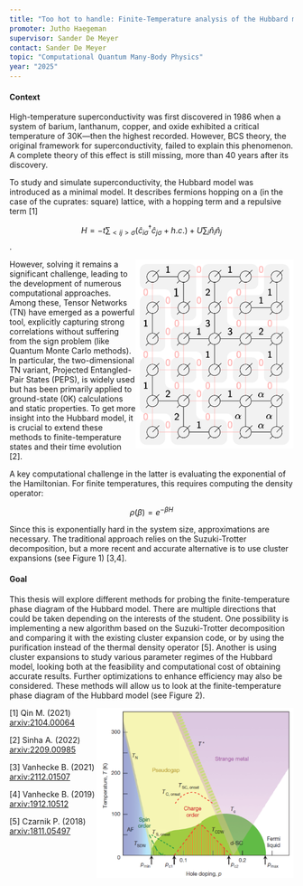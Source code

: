 ```yaml
---
title: "Too hot to handle: Finite-Temperature analysis of the Hubbard model to computationally probe high-temperature superconductivity"
promoter: Jutho Haegeman
supervisor: Sander De Meyer
contact: Sander De Meyer
topic: "Computational Quantum Many-Body Physics"
year: "2025"
---
```


#### Context

High-temperature superconductivity was first discovered in 1986 when a system of barium, lanthanum, copper, and oxide exhibited a critical temperature of 30K—then the highest recorded. However, BCS theory, the original framework for superconductivity, failed to explain this phenomenon.  A complete theory of this effect is still missing, more than 40 years after its discovery.

To study and simulate superconductivity, the Hubbard model was introduced as a minimal model. It describes fermions hopping on a (in the case of the cuprates: square) lattice, with a hopping term and a repulsive term [1]

$$H = -t \sum_{<i j> \sigma} \left(\hat{c}_{i \sigma}^\dagger \hat{c}_{j \sigma} + h.c.\right) + U \sum_i \hat{n}_i \hat{n}_j$$.

<p><img alt="Fig. 1: Example of cluster expansions" src="/images/thesistopics/2025/SDeMeyer1.png" style="float:right; width:280px" /></p>

However, solving it remains a significant challenge, leading to the development of numerous computational approaches. Among these, Tensor Networks (TN) have emerged as a powerful tool, explicitly capturing strong correlations without suffering from the sign problem  (like Quantum Monte Carlo methods). In particular, the two-dimensional TN variant, Projected Entangled-Pair States (PEPS), is widely used but has been primarily applied to ground-state (0K) calculations and static properties. To get more insight into the Hubbard model, it is crucial to extend these methods to finite-temperature states and their time evolution [2].

A key computational challenge in the latter is evaluating the exponential of the Hamiltonian. For finite temperatures, this requires computing the density operator:

$$\rho(\beta) = e^{-\beta H}$$
 
Since this is exponentially hard in the system size, approximations are necessary. The traditional approach relies on the Suzuki-Trotter decomposition, but a more recent and accurate alternative is to use cluster expansions (see Figure 1) [3,4].

#### Goal

This thesis will explore different methods for probing the finite-temperature phase diagram of the Hubbard model. There are multiple directions that could be taken depending on the interests of the student. One possibility is implementing a new algorithm based on the Suzuki-Trotter decomposition and comparing it with the existing cluster expansion code, or by using the purification instead of the thermal density operator [5]. Another is using cluster expansions to study various parameter regimes of the Hubbard model, looking both at the feasibility and computational cost of obtaining accurate results. Further optimizations to enhance efficiency may also be considered. These methods will allow us to look at the finite-temperature phase diagram of the Hubbard model (see Figure 2).

<p><img alt="Fig. 2: Phase diagram of the Hubbard model" src="/images/thesistopics/2025/SDeMeyer2.png" style="float:right; width:350px" /></p>

[1] Qin M. (2021) [arxiv:2104.00064](https://arxiv.org/abs/2104.00064)

[2] Sinha A. (2022) [arxiv:2209.00985](https://arxiv.org/pdf/2209.00985)

[3] Vanhecke B. (2021) [arxiv:2112.01507](https://arxiv.org/abs/2112.01507)

[4] Vanhecke B. (2019) [arxiv:1912.10512](https://arxiv.org/abs/1912.10512)

[5] Czarnik P. (2018) [arxiv:1811.05497](https://arxiv.org/abs/1811.05497)
